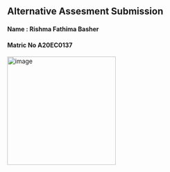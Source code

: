 ## Alternative Assesment Submission
####  Name : Rishma Fathima Basher
####  Matric No A20EC0137

<img width="250" alt="image" src="https://github.com/drshahizan/SECP3843/assets/120614334/0330ae8f-1c44-4351-bd79-6aab41336df8">

